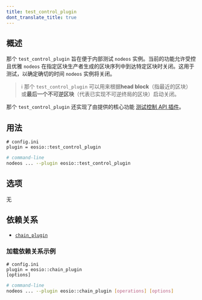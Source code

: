 ```yaml
---
title: test_control_plugin
dont_translate_title: true
---
```


## 概述

那个 `test_control_plugin` 旨在便于内部测试 `nodeos` 实例。当前的功能允许受控且优雅 `nodeos` 在指定区块生产者生成的区块序列中到达特定区块时关闭。这用于测试，以确定确切的时间 `nodeos` 实例将关闭。

> ℹ️ 那个 `test_control_plugin` 可以用来根据**head block**（指最近的区块）或**最后一个不可逆区块**（代表已实现不可逆终局的区块）启动关闭。

那个 `test_control_plugin` 还实现了由提供的核心功能 [测试控制 API 插件](./test-control-api-plugin.md)。

## 用法

```console
# config.ini
plugin = eosio::test_control_plugin
```
```sh
# command-line
nodeos ... --plugin eosio::test_control_plugin
```

## 选项

无

## 依赖关系

* [`chain_plugin`](./chain-plugin.md)

### 加载依赖关系示例

```console
# config.ini
plugin = eosio::chain_plugin
[options]
```
```sh
# command-line
nodeos ... --plugin eosio::chain_plugin [operations] [options]
```
